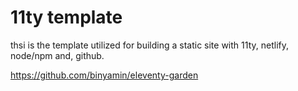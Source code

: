 # 11ty template

thsi is the template utilized for building a static site with
11ty, netlify, node/npm and, github.

https://github.com/binyamin/eleventy-garden
